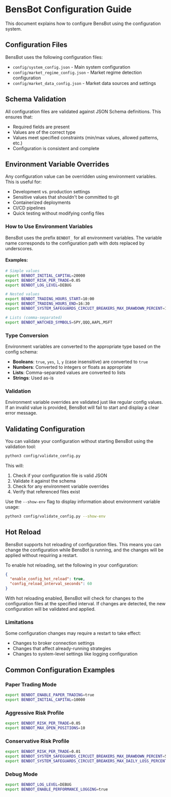 # BensBot Configuration Guide

This document explains how to configure BensBot using the configuration system.

## Configuration Files

BensBot uses the following configuration files:

- `config/system_config.json` - Main system configuration
- `config/market_regime_config.json` - Market regime detection configuration
- `config/market_data_config.json` - Market data sources and settings

## Schema Validation

All configuration files are validated against JSON Schema definitions. This ensures that:

- Required fields are present
- Values are of the correct type
- Values meet specified constraints (min/max values, allowed patterns, etc.)
- Configuration is consistent and complete

## Environment Variable Overrides

Any configuration value can be overridden using environment variables. This is useful for:

- Development vs. production settings
- Sensitive values that shouldn't be committed to git
- Containerized deployments
- CI/CD pipelines
- Quick testing without modifying config files

### How to Use Environment Variables

BensBot uses the prefix `BENBOT_` for all environment variables. The variable name corresponds to the configuration path with dots replaced by underscores.

#### Examples:

```bash
# Simple values
export BENBOT_INITIAL_CAPITAL=20000
export BENBOT_RISK_PER_TRADE=0.05
export BENBOT_LOG_LEVEL=DEBUG

# Nested values
export BENBOT_TRADING_HOURS_START=10:00
export BENBOT_TRADING_HOURS_END=16:30
export BENBOT_SYSTEM_SAFEGUARDS_CIRCUIT_BREAKERS_MAX_DRAWDOWN_PERCENT=15

# Lists (comma-separated)
export BENBOT_WATCHED_SYMBOLS=SPY,QQQ,AAPL,MSFT
```

### Type Conversion

Environment variables are converted to the appropriate type based on the config schema:

- **Booleans**: `true`, `yes`, `1`, `y` (case insensitive) are converted to `true`
- **Numbers**: Converted to integers or floats as appropriate
- **Lists**: Comma-separated values are converted to lists
- **Strings**: Used as-is

### Validation

Environment variable overrides are validated just like regular config values. If an invalid value is provided, BensBot will fail to start and display a clear error message.

## Validating Configuration

You can validate your configuration without starting BensBot using the validation tool:

```bash
python3 config/validate_config.py
```

This will:

1. Check if your configuration file is valid JSON
2. Validate it against the schema
3. Check for any environment variable overrides
4. Verify that referenced files exist

Use the `--show-env` flag to display information about environment variable usage:

```bash
python3 config/validate_config.py --show-env
```

## Hot Reload

BensBot supports hot reloading of configuration files. This means you can change the configuration while BensBot is running, and the changes will be applied without requiring a restart.

To enable hot reloading, set the following in your configuration:

```json
{
  "enable_config_hot_reload": true,
  "config_reload_interval_seconds": 60
}
```

With hot reloading enabled, BensBot will check for changes to the configuration files at the specified interval. If changes are detected, the new configuration will be validated and applied.

### Limitations

Some configuration changes may require a restart to take effect:
- Changes to broker connection settings
- Changes that affect already-running strategies
- Changes to system-level settings like logging configuration

## Common Configuration Examples

### Paper Trading Mode

```bash
export BENBOT_ENABLE_PAPER_TRADING=true
export BENBOT_INITIAL_CAPITAL=10000
```

### Aggressive Risk Profile

```bash
export BENBOT_RISK_PER_TRADE=0.05
export BENBOT_MAX_OPEN_POSITIONS=10
```

### Conservative Risk Profile

```bash
export BENBOT_RISK_PER_TRADE=0.01
export BENBOT_SYSTEM_SAFEGUARDS_CIRCUIT_BREAKERS_MAX_DRAWDOWN_PERCENT=5
export BENBOT_SYSTEM_SAFEGUARDS_CIRCUIT_BREAKERS_MAX_DAILY_LOSS_PERCENT=1
```

### Debug Mode

```bash
export BENBOT_LOG_LEVEL=DEBUG
export BENBOT_ENABLE_PERFORMANCE_LOGGING=true
```
